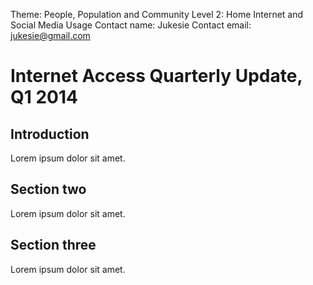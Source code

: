Theme: People, Population and Community
Level 2: Home Internet and Social Media Usage
Contact name: Jukesie
Contact email: jukesie@gmail.com

# Internet Access Quarterly Update, Q1 2014

## Introduction

Lorem ipsum dolor sit amet.

## Section two

Lorem ipsum dolor sit amet.

## Section three

Lorem ipsum dolor sit amet.